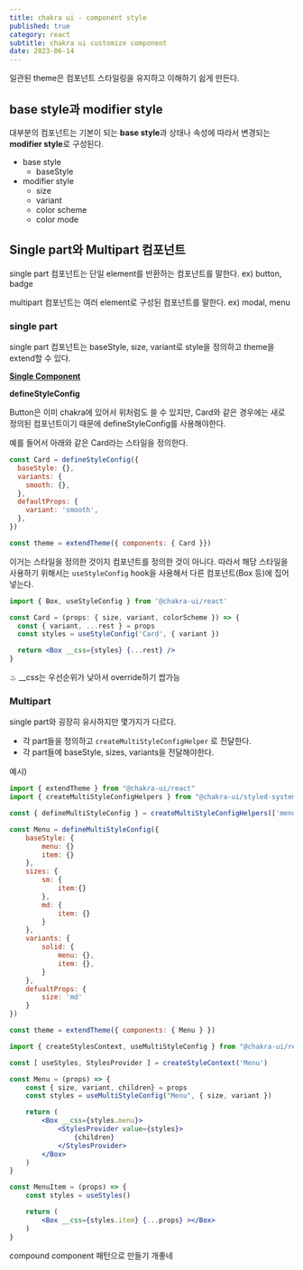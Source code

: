 ```yaml
---
title: chakra ui - component style
published: true
category: react
subtitle: chakra ui customize component
date: 2023-06-14
---
```


일관된 theme은 컴포넌트 스타일링을 유지하고 이해하기 쉽게 만든다.

## base style과 modifier style

대부분의 컴포넌트는 기본이 되는 **base style**과 상태나 속성에 따라서 변경되는 **modifier style**로 구성된다.

- base style
    - baseStyle
- modifier style
    - size
    - variant
    - color scheme
    - color mode

## Single part와 Multipart 컴포넌트

single part 컴포넌트는 단일 element를 반환하는 컴포넌트를 말한다. ex) button, badge

multipart 컴포넌트는 여러 element로 구성된 컴포넌트를 말한다. ex) modal, menu

### single part

single part 컴포넌트는 baseStyle, size, variant로 style을 정의하고 theme을 extend할 수 있다.

[**Single Component**](https://www.notion.so/Single-Component-85a562981a4a472fae3d7a8d0c269023?pvs=21)

**defineStyleConfig**

Button은 이미 chakra에 있어서 위처럼도 쓸 수 있지만, Card와 같은 경우에는 새로 정의된 컴포넌트이기 때문에 defineStyleConfig를 사용해야한다.

예를 들어서 아래와 같은 Card라는 스타일을 정의한다.

```jsx
const Card = defineStyleConfig({
  baseStyle: {},
  variants: {
    smooth: {},
  },
  defaultProps: {
    variant: 'smooth',
  },
})

const theme = extendTheme({ components: { Card }})
```

이거는 스타일을 정의한 것이지 컴포넌트를 정의한 것이 아니다. 따라서 해당 스타일을 사용하기 위해서는 `useStyleConfig` hook을 사용해서 다른 컴포넌트(Box 등)에 집어 넣는다.

```jsx
import { Box, useStyleConfig } from '@chakra-ui/react'

const Card = (props: { size, variant, colorScheme }) => {
  const { variant, ...rest } = props
  const styles = useStyleConfig('Card', { variant })

  return <Box __css={styles} {...rest} />
}
```

♨︎ __css는 우선순위가 낮아서 override하기 쌉가능

### Multipart

single part와 굉장히 유사하지만 몇가지가 다르다.

- 각 part들을 정의하고 `createMultiStyleConfigHelper` 로 전달한다.
- 각 part들에 baseStyle, sizes, variants을 전달해야한다.

예시)

```jsx
import { extendTheme } from "@chakra-ui/react"
import { createMultiStyleConfigHelpers } from "@chakra-ui/styled-system"

const { defineMultiStyleConfig } = createMultiStyleConfigHelpers(['menu', 'item'])

const Menu = defineMultiStyleConfig({
	baseStyle: {
		menu: {}
		item: {}
	},
	sizes: {
		sm: {
			item:{}
		},
		md: {
			item: {}
		}
	},
	variants: {
		solid: {
			menu: {},
			item: {},
		}
	},
	defualtProps: {
		size: 'md'
	}
})

const theme = extendTheme({ components: { Menu } })
```

```jsx
import { createStylesContext, useMultiStyleConfig } from "@chakra-ui/react"

const [ useStyles, StylesProvider ] = createStyleContext('Menu')

const Menu = (props) => {
	const { size, variant, children} = props
	const styles = useMultiStyleConfig("Menu", { size, variant })

	return (
		<Box __css={styles.menu}>
			<StylesProvider value={styles}>
				{children}
			</StylesProvider>
		</Box>
	)
}

const MenuItem = (props) => {
	const styles = useStyles()

	return (
		<Box __css={styles.item} {...props} ></Box>
	)
}
```

compound component 패턴으로 만들기 개좋네